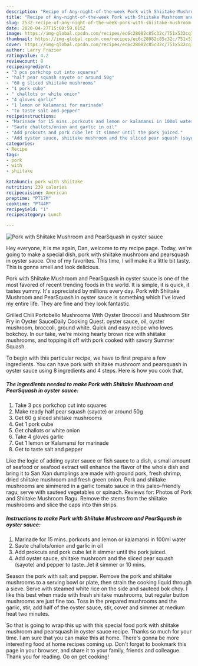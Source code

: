 ```yaml
---
description: "Recipe of Any-night-of-the-week Pork with Shiitake Mushroom and PearSquash in oyster sauce"
title: "Recipe of Any-night-of-the-week Pork with Shiitake Mushroom and PearSquash in oyster sauce"
slug: 2532-recipe-of-any-night-of-the-week-pork-with-shiitake-mushroom-and-pearsquash-in-oyster-sauce
date: 2020-04-27T15:00:59.615Z
image: https://img-global.cpcdn.com/recipes/ec6c28082c85c32c/751x532cq70/pork-with-shiitake-mushroom-and-pearsquash-in-oyster-sauce-recipe-main-photo.jpg
thumbnail: https://img-global.cpcdn.com/recipes/ec6c28082c85c32c/751x532cq70/pork-with-shiitake-mushroom-and-pearsquash-in-oyster-sauce-recipe-main-photo.jpg
cover: https://img-global.cpcdn.com/recipes/ec6c28082c85c32c/751x532cq70/pork-with-shiitake-mushroom-and-pearsquash-in-oyster-sauce-recipe-main-photo.jpg
author: Larry Frazier
ratingvalue: 4.2
reviewcount: 8
recipeingredient:
- "3 pcs porkchop cut into squares"
- "half pear squash sayote or around 50g"
- "60 g sliced shiitake mushrooms"
- "1 pork cube"
- " challots or white onion"
- "4 gloves garlic"
- "1 lemon or Kalamansi for marinade"
- "to taste salt and pepper"
recipeinstructions:
- "Marinade for 15 mins..porkcuts and lemon or kalamansi in 100ml water"
- "Saute challots/onion and garlic in oil"
- "Add prokcuts and pork cube let it simmer until the pork juiced."
- "Add oyster sauce, shiitake mushroom and the sliced pear squash (sayote) and pepper to taste...let it simmer or 10 mins."
categories:
- Recipe
tags:
- pork
- with
- shiitake

katakunci: pork with shiitake 
nutrition: 239 calories
recipecuisine: American
preptime: "PT17M"
cooktime: "PT44M"
recipeyield: "1"
recipecategory: Lunch

---
```



![Pork with Shiitake Mushroom and PearSquash in oyster sauce](https://img-global.cpcdn.com/recipes/ec6c28082c85c32c/751x532cq70/pork-with-shiitake-mushroom-and-pearsquash-in-oyster-sauce-recipe-main-photo.jpg)

Hey everyone, it is me again, Dan, welcome to my recipe page. Today, we're going to make a special dish, pork with shiitake mushroom and pearsquash in oyster sauce. One of my favorites. This time, I will make it a little bit tasty. This is gonna smell and look delicious.

Pork with Shiitake Mushroom and PearSquash in oyster sauce is one of the most favored of recent trending foods in the world. It is simple, it is quick, it tastes yummy. It's appreciated by millions every day. Pork with Shiitake Mushroom and PearSquash in oyster sauce is something which I've loved my entire life. They are fine and they look fantastic.

Grilled Chili Portobello Mushrooms With Oyster Broccoli and Mushroom Stir Fry in Oyster SauceDaily Cooking Quest. oyster sauce, oil, oyster mushroom, broccoli, ground white. Quick and easy recipe who loves bokchoy. In our take, we&#39;re mixing hearty brown rice with shiitake mushrooms, and topping it off with pork cooked with savory Summer Squash.


To begin with this particular recipe, we have to first prepare a few ingredients. You can have pork with shiitake mushroom and pearsquash in oyster sauce using 8 ingredients and 4 steps. Here is how you cook that.

<!--inarticleads1-->

##### The ingredients needed to make Pork with Shiitake Mushroom and PearSquash in oyster sauce:

1. Take 3 pcs porkchop cut into squares
1. Make ready half pear squash (sayote) or around 50g
1. Get 60 g sliced shiitake mushrooms
1. Get 1 pork cube
1. Get  challots or white onion
1. Take 4 gloves garlic
1. Get 1 lemon or Kalamansi for marinade
1. Get to taste salt and pepper


Like the logic of adding oyster sauce or fish sauce to a dish, a small amount of seafood or seafood extract will enhance the flavor of the whole dish and bring it to San Xian dumplings are made with ground pork, fresh shrimp, dried shiitake mushroom and fresh green onion. Pork and shiitake mushrooms are simmered in a garlic tomato sauce in this paleo-friendly ragu; serve with sauteed vegetables or spinach. Reviews for: Photos of Pork and Shiitake Mushroom Ragu. Remove the stems from the shiitake mushrooms and slice the caps into thin strips. 

<!--inarticleads2-->

##### Instructions to make Pork with Shiitake Mushroom and PearSquash in oyster sauce:

1. Marinade for 15 mins..porkcuts and lemon or kalamansi in 100ml water
1. Saute challots/onion and garlic in oil
1. Add prokcuts and pork cube let it simmer until the pork juiced.
1. Add oyster sauce, shiitake mushroom and the sliced pear squash (sayote) and pepper to taste...let it simmer or 10 mins.


Season the pork with salt and pepper. Remove the pork and shiitake mushrooms to a serving bowl or plate, then strain the cooking liquid through a sieve. Serve with steamed white rice on the side and sauteed bok choy. I like this best when made with fresh shiitake mushrooms, but regular button mushrooms are just fine too. Toss in the prepared mushrooms and the garlic, stir, add half of the oyster sauce, stir, cover and simmer at medium heat two minutes. 

So that is going to wrap this up with this special food pork with shiitake mushroom and pearsquash in oyster sauce recipe. Thanks so much for your time. I am sure that you can make this at home. There's gonna be more interesting food at home recipes coming up. Don't forget to bookmark this page in your browser, and share it to your family, friends and colleague. Thank you for reading. Go on get cooking!
